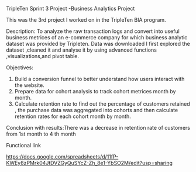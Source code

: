 TripleTen Sprint 3 Project -Business Analytics Project

This was the 3rd project I worked on in the TripleTen BIA program.

Description: To analyze the raw transaction logs and convert into useful business metrices of an e-commerce company  for which business analytic dataset was provided by Tripleten. Data was downloaded I first explored the dataset ,cleaned it and analyse it by using advanced functions ,visualizations,and pivot table.

Objectives:
1. Build a conversion funnel to better understand how users interact with the website.
2. Prepare data for cohort analysis to track cohort metrices month by month.
3. Calculate retention rate to find out the percentage of customers retained , the purchase data was aggregated into cohorts and then calculate retention rates for each cohort month by month.

 Conclusion with results:There was a decrease in retention rate of customers from 1st month to 4 th month 

Functional link






https://docs.google.com/spreadsheets/d/11fP-KWEy8zPMrk04JtDVZGyQuSYcZ-Zh_8e1-YbSO2M/edit?usp=sharing
